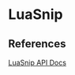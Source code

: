 # LuaSnip

## References

[LuaSnip API Docs](https://github.com/L3MON4D3/LuaSnip/blob/master/DOC.md)
